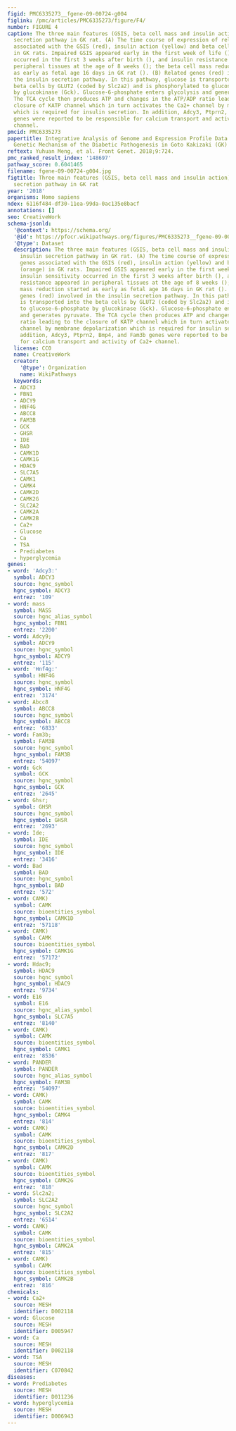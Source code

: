 ```yaml
---
figid: PMC6335273__fgene-09-00724-g004
figlink: /pmc/articles/PMC6335273/figure/F4/
number: FIGURE 4
caption: The three main features (GSIS, beta cell mass and insulin action) and insulin
  secretion pathway in GK rat. (A) The time course of expression of related genes
  associated with the GSIS (red), insulin action (yellow) and beta cell mass (orange)
  in GK rats. Impaired GSIS appeared early in the first week of life (); insulin sensitivity
  occurred in the first 3 weeks after birth (), and insulin resistance appeared in
  peripheral tissues at the age of 8 weeks (); the beta cell mass reduction started
  as early as fetal age 16 days in GK rat (). (B) Related genes (red) involved in
  the insulin secretion pathway. In this pathway, glucose is transported into the
  beta cells by GLUT2 (coded by Slc2a2) and is phosphorylated to glucose-6-phosphate
  by glucokinase (Gck). Glucose-6-phosphate enters glycolysis and generates pyruvate.
  The TCA cycle then produces ATP and changes in the ATP/ADP ratio leading to the
  closure of KATP channel which in turn activates the Ca2+ channel by membrane depolarization
  which is required for insulin secretion. In addition, Adcy3, Ptprn2, Bmp4, and Fam3b
  genes were reported to be responsible for calcium transport and activity of Ca2+
  channel.
pmcid: PMC6335273
papertitle: Integrative Analysis of Genome and Expression Profile Data Reveals the
  Genetic Mechanism of the Diabetic Pathogenesis in Goto Kakizaki (GK) Rats.
reftext: Yuhuan Meng, et al. Front Genet. 2018;9:724.
pmc_ranked_result_index: '148697'
pathway_score: 0.6041465
filename: fgene-09-00724-g004.jpg
figtitle: Three main features (GSIS, beta cell mass and insulin action) and insulin
  secretion pathway in GK rat
year: '2018'
organisms: Homo sapiens
ndex: 6116f484-df30-11ea-99da-0ac135e8bacf
annotations: []
seo: CreativeWork
schema-jsonld:
  '@context': https://schema.org/
  '@id': https://pfocr.wikipathways.org/figures/PMC6335273__fgene-09-00724-g004.html
  '@type': Dataset
  description: The three main features (GSIS, beta cell mass and insulin action) and
    insulin secretion pathway in GK rat. (A) The time course of expression of related
    genes associated with the GSIS (red), insulin action (yellow) and beta cell mass
    (orange) in GK rats. Impaired GSIS appeared early in the first week of life ();
    insulin sensitivity occurred in the first 3 weeks after birth (), and insulin
    resistance appeared in peripheral tissues at the age of 8 weeks (); the beta cell
    mass reduction started as early as fetal age 16 days in GK rat (). (B) Related
    genes (red) involved in the insulin secretion pathway. In this pathway, glucose
    is transported into the beta cells by GLUT2 (coded by Slc2a2) and is phosphorylated
    to glucose-6-phosphate by glucokinase (Gck). Glucose-6-phosphate enters glycolysis
    and generates pyruvate. The TCA cycle then produces ATP and changes in the ATP/ADP
    ratio leading to the closure of KATP channel which in turn activates the Ca2+
    channel by membrane depolarization which is required for insulin secretion. In
    addition, Adcy3, Ptprn2, Bmp4, and Fam3b genes were reported to be responsible
    for calcium transport and activity of Ca2+ channel.
  license: CC0
  name: CreativeWork
  creator:
    '@type': Organization
    name: WikiPathways
  keywords:
  - ADCY3
  - FBN1
  - ADCY9
  - HNF4G
  - ABCC8
  - FAM3B
  - GCK
  - GHSR
  - IDE
  - BAD
  - CAMK1D
  - CAMK1G
  - HDAC9
  - SLC7A5
  - CAMK1
  - CAMK4
  - CAMK2D
  - CAMK2G
  - SLC2A2
  - CAMK2A
  - CAMK2B
  - Ca2+
  - Glucose
  - Ca
  - TSA
  - Prediabetes
  - hyperglycemia
genes:
- word: 'Adcy3:'
  symbol: ADCY3
  source: hgnc_symbol
  hgnc_symbol: ADCY3
  entrez: '109'
- word: mass
  symbol: MASS
  source: hgnc_alias_symbol
  hgnc_symbol: FBN1
  entrez: '2200'
- word: Adcy9;
  symbol: ADCY9
  source: hgnc_symbol
  hgnc_symbol: ADCY9
  entrez: '115'
- word: 'Hnf4g:'
  symbol: HNF4G
  source: hgnc_symbol
  hgnc_symbol: HNF4G
  entrez: '3174'
- word: Abcc8
  symbol: ABCC8
  source: hgnc_symbol
  hgnc_symbol: ABCC8
  entrez: '6833'
- word: Fam3b;
  symbol: FAM3B
  source: hgnc_symbol
  hgnc_symbol: FAM3B
  entrez: '54097'
- word: Gck
  symbol: GCK
  source: hgnc_symbol
  hgnc_symbol: GCK
  entrez: '2645'
- word: Ghsr;
  symbol: GHSR
  source: hgnc_symbol
  hgnc_symbol: GHSR
  entrez: '2693'
- word: Ide;
  symbol: IDE
  source: hgnc_symbol
  hgnc_symbol: IDE
  entrez: '3416'
- word: Bad
  symbol: BAD
  source: hgnc_symbol
  hgnc_symbol: BAD
  entrez: '572'
- word: CAMK)
  symbol: CAMK
  source: bioentities_symbol
  hgnc_symbol: CAMK1D
  entrez: '57118'
- word: CAMK)
  symbol: CAMK
  source: bioentities_symbol
  hgnc_symbol: CAMK1G
  entrez: '57172'
- word: Hdac9;
  symbol: HDAC9
  source: hgnc_symbol
  hgnc_symbol: HDAC9
  entrez: '9734'
- word: E16
  symbol: E16
  source: hgnc_alias_symbol
  hgnc_symbol: SLC7A5
  entrez: '8140'
- word: CAMK)
  symbol: CAMK
  source: bioentities_symbol
  hgnc_symbol: CAMK1
  entrez: '8536'
- word: PANDER
  symbol: PANDER
  source: hgnc_alias_symbol
  hgnc_symbol: FAM3B
  entrez: '54097'
- word: CAMK)
  symbol: CAMK
  source: bioentities_symbol
  hgnc_symbol: CAMK4
  entrez: '814'
- word: CAMK)
  symbol: CAMK
  source: bioentities_symbol
  hgnc_symbol: CAMK2D
  entrez: '817'
- word: CAMK)
  symbol: CAMK
  source: bioentities_symbol
  hgnc_symbol: CAMK2G
  entrez: '818'
- word: Slc2a2;
  symbol: SLC2A2
  source: hgnc_symbol
  hgnc_symbol: SLC2A2
  entrez: '6514'
- word: CAMK)
  symbol: CAMK
  source: bioentities_symbol
  hgnc_symbol: CAMK2A
  entrez: '815'
- word: CAMK)
  symbol: CAMK
  source: bioentities_symbol
  hgnc_symbol: CAMK2B
  entrez: '816'
chemicals:
- word: Ca2+
  source: MESH
  identifier: D002118
- word: Glucose
  source: MESH
  identifier: D005947
- word: Ca
  source: MESH
  identifier: D002118
- word: TSA
  source: MESH
  identifier: C070842
diseases:
- word: Prediabetes
  source: MESH
  identifier: D011236
- word: hyperglycemia
  source: MESH
  identifier: D006943
---
```

